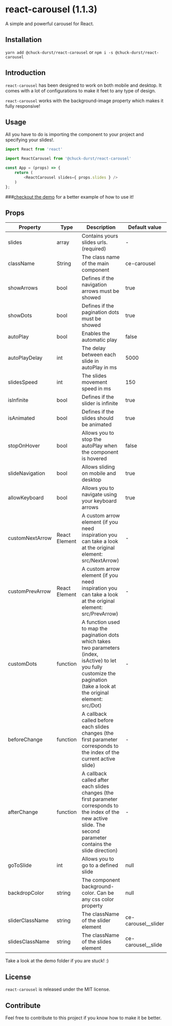 # react-carousel (1.1.3)

A simple and powerful carousel for React.

## Installation

`yarn add @chuck-durst/react-carousel` or `npm i -s @chuck-durst/react-carousel`

## Introduction

`react-carousel` has been designed to work on both mobile and desktop. It comes with a lot of configurations to make it feet to any type of design. 

`react-carousel` works with the background-image property which makes it fully responsive!

## Usage

All you have to do is importing the component to your project and specifying your slides!.

``` js
import React from 'react'

import ReactCarousel from '@chuck-durst/react-carousel'

const App = (props) => {
	return (
		<ReactCarousel slides={ props.slides } />
	)
};

```


###[checkout the demo](https://chuck-durst.github.io/react-carousel/) for a better example of how to use it!


## Props


|    Property      | Type |          Description                                                                                                    | Default value |
| -------------    | ---- |          -----------                                                                                                    | ------------- |
|  slides          | array | Contains yours slides urls. (required)                                                                                 | -             |
|  className       | String | The class name of the main component                                                                                  | ce-carousel   |
|  showArrows      | bool | Defines if the navigation arrows must be showed                                                                         | true          |
|  showDots        | bool | Defines if the pagination dots must be showed                                                                           | true          |
|  autoPlay        | bool | Enables the automatic play                                                                                              | false         |
|  autoPlayDelay   | int  | The delay between each slide in autoPlay in ms                                                                          | 5000          |
|  slidesSpeed     | int  | The slides movement speed in ms                                                                                         | 150           |
|  isInfinite      | bool | Defines if the slider is infinite                                                                                       | true          |
|  isAnimated      | bool | Defines if the slides should be animated                                                                                | true          |
|  stopOnHover     | bool | Allows you to stop the autoPlay when the component is hovered                                                           | false         |
|  slideNavigation | bool | Allows sliding on mobile and desktop                                                                                    | true          |
|  allowKeyboard   | bool | Allows you to navigate using your keyboard arrows                                                                       | true          |
|  customNextArrow | React Element | A custom arrow element (if you need inspiration you can take a look at the original element: src/NextArrow)    | -             | 
|  customPrevArrow | React Element | A custom arrow element (if you need inspiration you can take a look at the original element: src/PrevArrow)    | -             | 
|  customDots      | function | A function used to map the pagination dots which takes two parameters (index, isActive) to let you fully customize the pagination (take a look at the original element: src/Dot) | - |
|  beforeChange    | function | A callback called before each slides changes (the first parameter corresponds to the index of the current active slide)                                                                      | -             |
|  afterChange     | function | A callback called after each slides changes (the first parameter corresponds to the index of the new active slide. The second parameter contains the slide direction)                                                                      | -             |
|  goToSlide       | int  | Allows you to go to a defined slide                                                                                     | null          |
|  backdropColor   | string | The component background-color. Can be any css color property                                                         | null          |
|  sliderClassName | string | The className of the slider element                                                                                   | ce-carousel__slider |
|  slidesClassName | string | The className of the slides element                                                                                   | ce-carousel__slide  |

Take a look at the demo folder if you are stuck! :)


## License

`react-carousel` is released under the MIT license.


## Contribute

Feel free to contribute to this project if you know how to make it be better.
